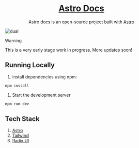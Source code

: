 <div align="center">
  <h1 align="center"><a href="https://mintlify-beta.vercel.app/">Astro Docs</a></h1>
  <p>
    Astro docs is an open-source project built with <a href='https://github.com/withastro/astro'>Astro</a>
  </p>
</div>

![dual](https://github.com/alexwhitmore/astro-mintlify/assets/57722812/8aa3d2d9-8214-4998-abba-1b3ae20d97d1)

> [!Warning]
> This is a very early stage work in progress. More updates soon!

## Running Locally

1. Install dependencies using npm:

```bash
npm install
```

1. Start the development server

```bash
npm run dev
```

## Tech Stack

1. [Astro](https://astro.build/)
2. [Tailwind](https://tailwindcss.com/)
3. [Radix UI](https://www.radix-ui.com/)
